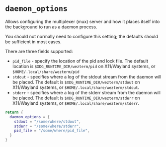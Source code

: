 # `daemon_options`

Allows configuring the multiplexer (mux) server and how it places itself into
the background to run as a daemon process.

You should not normally need to configure this setting; the defaults should
be sufficient in most cases.

There are three fields supported:
* `pid_file` - specify the location of the pid and lock file.  The default location is `$XDG_RUNTIME_DIR/wezterm/pid` on X11/Wayland systems, or `$HOME/.local/share/wezterm/pid`
* `stdout` - specifies where a log of the stdout stream from the daemon will be placed.  The default is `$XDG_RUNTIME_DIR/wezterm/stdout` on X11/Wayland systems, or `$HOME/.local/share/wezterm/stdout`.
* `stderr` - specifies where a log of the stderr stream from the daemon will be placed.  The default is `$XDG_RUNTIME_DIR/wezterm/stderr` on X11/Wayland systems, or `$HOME/.local/share/wezterm/stderr`.

```lua
return {
  daemon_options = {
    stdout = "/some/where/stdout",
    stderr = "/some/where/stderr",
    pid_file = "/some/where/pid_file",
  }
}
```
